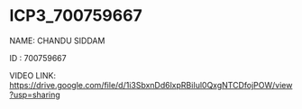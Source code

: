 # ICP3_700759667

NAME: CHANDU SIDDAM

ID : 700759667

 VIDEO LINK: https://drive.google.com/file/d/1i3SbxnDd6lxpRBiIul0QxgNTCDfojPOW/view?usp=sharing
